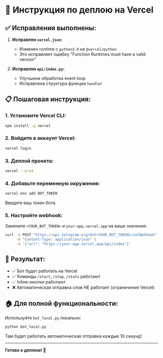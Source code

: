 # 🚀 Инструкция по деплою на Vercel

## ✅ Исправления выполнены:

1. **Исправлен `vercel.json`:**
   - Изменен runtime с `python3.9` на `@vercel/python`
   - Это исправляет ошибку "Function Runtimes must have a valid version"

2. **Исправлен `api/index.py`:**
   - Улучшена обработка event loop
   - Исправлена структура функции `handler`

## 📋 Пошаговая инструкция:

### 1. Установите Vercel CLI:
```bash
npm install -g vercel
```

### 2. Войдите в аккаунт Vercel:
```bash
vercel login
```

### 3. Деплой проекта:
```bash
vercel --prod
```

### 4. Добавьте переменную окружения:
```bash
vercel env add BOT_TOKEN
```
Введите ваш токен бота.

### 5. Настройте webhook:
Замените `<YOUR_BOT_TOKEN>` и `your-app.vercel.app` на ваши значения:
```bash
curl -X POST "https://api.telegram.org/bot<YOUR_BOT_TOKEN>/setWebhook" \
     -H "Content-Type: application/json" \
     -d '{"url": "https://your-app.vercel.app/api/index"}'
```

## 🎯 Результат:

- ✅ Бот будет работать на Vercel
- ✅ Команды `/start`, `/stop`, `/stats` работают
- ✅ Inline-кнопки работают
- ❌ Автоматическая отправка слов НЕ работает (ограничение Vercel)

## 🏠 Для полной функциональности:

Используйте `bot_local.py` локально:
```bash
python bot_local.py
```

Там будет работать автоматическая отправка каждые 10 секунд!

---

**Готово к деплою! 🎉**
